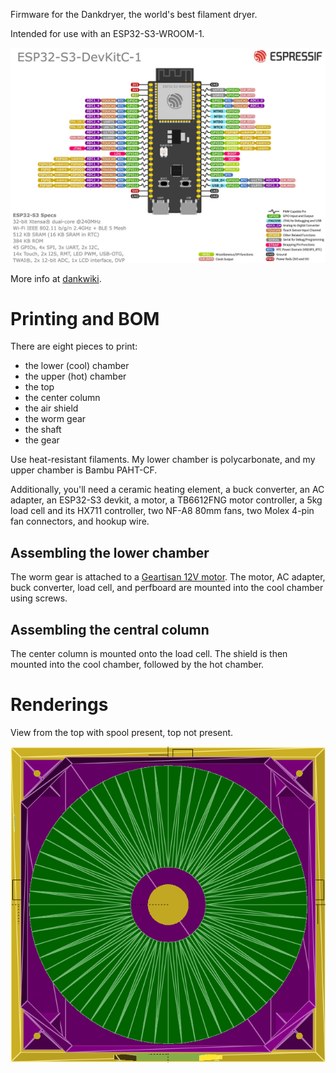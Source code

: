 Firmware for the Dankdryer, the world's best filament dryer.

Intended for use with an ESP32-S3-WROOM-1.

<p align="center">
<img alt="ESP32-S3-DevKitC-1 pinout" src="ESP32-S3_DevKitC-1_pinlayout_v1.1.jpg"/>
</p>

More info at [dankwiki](https://nick-black.com/dankwiki/index.php/Dankdryer).

# Printing and BOM

There are eight pieces to print:
 * the lower (cool) chamber
 * the upper (hot) chamber
 * the top
 * the center column
 * the air shield
 * the worm gear
 * the shaft
 * the gear

Use heat-resistant filaments. My lower chamber is polycarbonate, and my upper
chamber is Bambu PAHT-CF.

Additionally, you'll need a ceramic heating element, a buck converter, an AC
adapter, an ESP32-S3 devkit, a motor, a TB6612FNG motor controller, a 5kg load
cell and its HX711 controller, two NF-A8 80mm fans, two Molex 4-pin fan
connectors, and hookup wire.

## Assembling the lower chamber

The worm gear is attached to a [Geartisan 12V motor](https://www.amazon.com/dp/B071XCX778).
The motor, AC adapter, buck converter, load cell, and perfboard are mounted
into the cool chamber using screws.

## Assembling the central column

The center column is mounted onto the load cell. The
shield is then mounted into the cool chamber, followed by the hot chamber.

# Renderings

View from the top with spool present, top not present.

<p align="center">
<img alt="Top view, cutaway" src="topview-cutaway.png"/>
</p>

